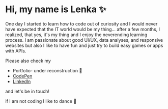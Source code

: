 # Hi, my name is Lenka :sparkles:

One day I started to learn how to code out of curiosity and I would never have expected that the IT world would be my thing... after a few months, I realized, that yes, it's my thing and I enjoy the neverending learning process. 
I am passionate about good UI/UX, data analyses, and responsive websites but also I like to have fun and just try to build easy games or apps with APIs.

Please also check my 
- Portfolio- under reconstruction :hammer: 
- [CodePen](https://codepen.io/LenkaPuf) 
- [LinkedIn](https://www.linkedin.com/in/lenkafuksova82878/)

and let's be in touch! 

if I am not coding I like to dance :dancer:
